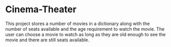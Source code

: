 # Cinema-Theater
This project stores a number of movies in a dictionary along with the number of seats available and the age requirement to watch the movie. The user can choose a movie to watch as long as they are old enough to see the movie and there are still seats available.
